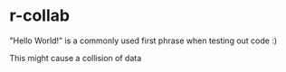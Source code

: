 # r-collab
"Hello World!" is a commonly used first phrase when testing out code :)

This might cause a collision of data